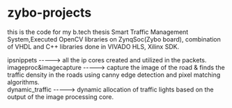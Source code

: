 # zybo-projects
this is the code for my b.tech thesis Smart Traffic Management System,Executed OpenCV libraries on ZynqSoc(Zybo board), combination of VHDL and C++ libraries done in VIVADO HLS, Xilinx SDK.

ipsnippets             -----> all the ip cores created and utilized in the packets.<br />
imageproc&imagecapture -----> capture the image of the road & finds the traffic density in the roads using canny edge detection and pixel matching algorithms.<br />
dynamic_traffic        -----> dynamic allocation of traffic lights based on the output of the image processing core.
